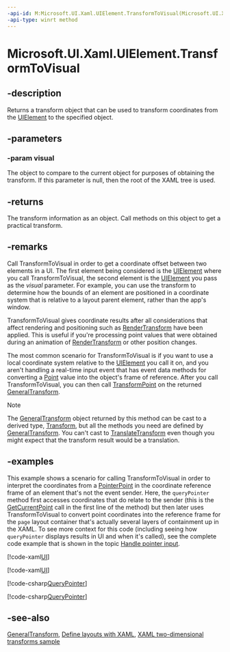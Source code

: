 ```yaml
---
-api-id: M:Microsoft.UI.Xaml.UIElement.TransformToVisual(Microsoft.UI.Xaml.UIElement)
-api-type: winrt method
---
```


<!-- Method syntax
public Windows.UI.Xaml.Media.GeneralTransform TransformToVisual(Windows.UI.Xaml.UIElement visual)
-->

# Microsoft.UI.Xaml.UIElement.TransformToVisual

## -description
Returns a transform object that can be used to transform coordinates from the [UIElement](uielement.md) to the specified object.

## -parameters
### -param visual
The object to compare to the current object for purposes of obtaining the transform.
If this parameter is null, then the root of the XAML tree is used. 

## -returns
The transform information as an object. Call methods on this object to get a practical transform.

## -remarks
Call TransformToVisual in order to get a coordinate offset between two elements in a UI. The first element being considered is the [UIElement](uielement.md) where you call TransformToVisual, the second element is the [UIElement](uielement.md) you pass as the *visual* parameter. For example, you can use the transform to determine how the bounds of an element are positioned in a coordinate system that is relative to a layout parent element, rather than the app's window.

TransformToVisual gives coordinate results after all considerations that affect rendering and positioning such as [RenderTransform](uielement_rendertransform.md) have been applied. This is useful if you're processing point values that were obtained during an animation of [RenderTransform](uielement_rendertransform.md) or other position changes.

The most common scenario for TransformToVisual is if you want to use a local coordinate system relative to the [UIElement](uielement.md) you call it on, and you aren't handling a real-time input event that has event data methods for converting a [Point](/uwp/api/windows.foundation.point) value into the object's frame of reference. After you call TransformToVisual, you can then call [TransformPoint](../microsoft.ui.xaml.media/generaltransform_transformpoint_1768161830.md) on the returned [GeneralTransform](../microsoft.ui.xaml.media/generaltransform.md).

> [!NOTE]
> The [GeneralTransform](../microsoft.ui.xaml.media/generaltransform.md) object returned by this method can be cast to a derived type, [Transform](../microsoft.ui.xaml.media/transform.md), but all the methods you need are defined by [GeneralTransform](../microsoft.ui.xaml.media/generaltransform.md). You can't cast to [TranslateTransform](../microsoft.ui.xaml.media/translatetransform.md) even though you might expect that the transform result would be a translation.

## -examples
This example shows a scenario for calling TransformToVisual in order to interpret the coordinates from a [PointerPoint](/uwp/api/windows.ui.input.pointerpoint) in the coordinate reference frame of an element that's not the event sender. Here, the `queryPointer` method first accesses coordinates that do relate to the sender (this is the [GetCurrentPoint](/uwp/api/windows.ui.input.pointerpoint.getcurrentpoint(system.uint32)) call in the first line of the method) but then later uses TransformToVisual to convert point coordinates into the reference frame for the `page` layout container that's actually several layers of containment up in the XAML. To see more context for this code (including seeing how `queryPointer` displays results in UI and when it's called), see the complete code example that is shown in the topic [Handle pointer input](/windows/uwp/design/input/handle-pointer-input).



[!code-xaml[UI](../microsoft.ui.input.inking/code/PointerInput/csharp/MainPage.xaml#SnippetUI)]

[!code-xaml[UI](../microsoft.ui.input.inking/code/PointerInput_UWP/csharp/MainPage.xaml#SnippetUI)]

[!code-csharp[QueryPointer](../microsoft.ui.input.inking/code/PointerInput/csharp/MainPage.xaml.cs#SnippetQueryPointer)]

[!code-csharp[QueryPointer](../microsoft.ui.input.inking/code/PointerInput_UWP/csharp/MainPage.xaml.cs#SnippetQueryPointer)]

## -see-also
[GeneralTransform](../microsoft.ui.xaml.media/generaltransform.md), [Define layouts with XAML](/windows/uwp/layout/layouts-with-xaml), [XAML two-dimensional transforms sample](https://github.com/microsoftarchive/msdn-code-gallery-microsoft/tree/master/Official%20Windows%20Platform%20Sample/Windows%208.1%20Store%20app%20samples/99866-Windows%208.1%20Store%20app%20samples/XAML%20two-dimensional%20transforms%20sample)
